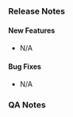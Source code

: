 <!-- Thank you for submitting a pull request.
If this is your first pull request you can find information about
contributing here:
  * https://github.com/posit-dev/positron/blob/main/CONTRIBUTING.md

We recommend synchronizing your branch with the latest changes in the
main branch by either pulling or rebasing.
-->

<!--
  Describe briefly what problem this pull request resolves, or what
  new feature it introduces. Include screenshots of any new or altered
  UI. Link to any GitHub issues but avoid "magic" keywords that will
  automatically close the issue. If there are any details about your
  approach that are unintuitive or you want to draw attention to, please
  describe them here.
-->


### Release Notes

<!--
  Optionally, replace `N/A` with text to be included in the next release notes.
  The `N/A` bullets are ignored. If you refer to one or more Positron issues,
  these issues are used to collect information about the feature or bugfix, such
  as the relevant language pack as determined by Github labels of type `lang: `.
  The note will automatically be tagged with the language.

  These notes are typically filled by the Positron team. If you are an external
  contributor, you may ignore this section.
-->

#### New Features

- N/A

#### Bug Fixes

- N/A


### QA Notes

<!--
	Positron team members: please add relevant e2e test tags, so the tests can be
	run when you open this pull request.

	See https://github.com/posit-dev/positron/blob/main/test/e2e/README.md#pull-requests-and-test-tags
	for instructions on including the tags, and https://github.com/posit-dev/positron/blob/main/test/e2e/infra/test-runner/test-tags.ts
	for the list of available tags.

	Example tags: @:web @:windows
-->


<!--
  Add additional information for QA on how to validate the change,
  paying special attention to the level of risk, adjacent areas that
  could be affected by the change, and any important contextual
  information not present in the linked issues.
-->
